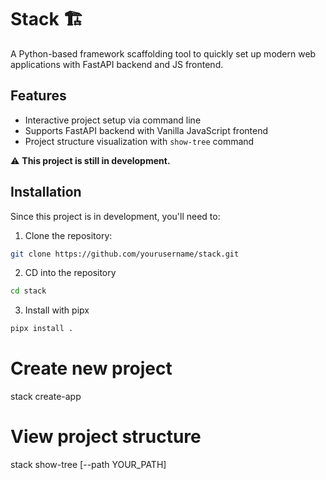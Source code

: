# Stack 🏗️

A Python-based framework scaffolding tool to quickly set up modern web applications with FastAPI backend and JS frontend.

## Features

- Interactive project setup via command line
- Supports FastAPI backend with Vanilla JavaScript frontend
- Project structure visualization with `show-tree` command


⚠️ **This project is still in development.**

## Installation

Since this project is in development, you'll need to:

1. Clone the repository:
```bash
git clone https://github.com/yourusername/stack.git
```

2. CD into the repository
```bash
cd stack
```

3. Install with pipx
```bash
pipx install .
```

# Create new project
stack create-app

# View project structure
stack show-tree [--path YOUR_PATH]
